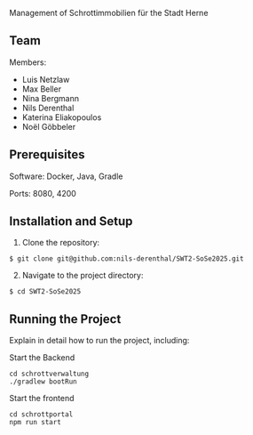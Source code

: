 Management of Schrottimmobilien für the Stadt Herne

## Team
Members:
- Luis Netzlaw
- Max Beller
- Nina Bergmann
- Nils Derenthal
- Katerina Eliakopoulos
- Noël Göbbeler

## Prerequisites
Software: Docker, Java, Gradle

Ports: 8080, 4200

## Installation and Setup

1. Clone the repository:
```bash,ignore
$ git clone git@github.com:nils-derenthal/SWT2-SoSe2025.git
```

2. Navigate to the project directory:
```bash,ignore
$ cd SWT2-SoSe2025
```

## Running the Project

Explain in detail how to run the project, including:

Start the Backend
```bash,ignore
cd schrottverwaltung
./gradlew bootRun
```

Start the frontend
```bash,ignore
cd schrottportal
npm run start
```
